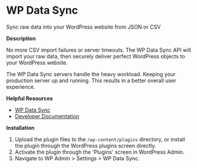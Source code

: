 # WP Data Sync
Sync raw data into your WordPress website from JSON or CSV

__Description__

No more CSV import failures or server timeouts. The WP Data Sync API will import your raw data, then securely deliver perfect WordPress objects to your WordPress website.

The WP Data Sync servers handle the heavy workload. Keeping your production server up and running. This results in a better overall user experience.

__Helpful Resources__

* [WP Data Sync](https://wpdatasync.com/support/ "WP Data Sync")
* [Developer Documentation](https://wpdatasync.com/docunentation/ "Developer Documentation")

__Installation__

1. Upload the plugin files to the `/wp-content/plugins` directory, or install the plugin through the WordPress plugins screen directly.
2. Activate the plugin through the 'Plugins' screen in WordPress Admin.
3. Navigate to WP Admin > Settings > WP Data Sync.
